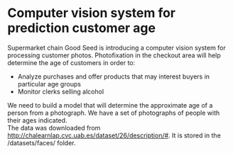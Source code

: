 #  Computer vision system for prediction customer age

Supermarket chain Good Seed is introducing a computer vision system for processing customer photos. Photofixation in the checkout area will help determine the age of customers in order to:
- Analyze purchases and offer products that may interest buyers in particular age groups
- Monitor clerks selling alcohol

We need to build a model that will determine the approximate age of a person from a photograph. We have a set of photographs of people with their ages indicated.  
The data was downloaded from http://chalearnlap.cvc.uab.es/dataset/26/description/#. It is stored in the /datasets/faces/ folder.